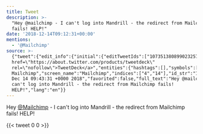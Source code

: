 ```yaml
---
title: Tweet
description: >-
  "Hey @mailchimp - I can't log into Mandrill - the redirect from Mailchimp
  fails! HELP!"
date: '2018-12-14T09:12:31+00:00'
mentions:
  - '@Mailchimp'
source: >-
  {"tweet":{"edit_info":{"initial":{"editTweetIds":["1073513808990232576"],"editableUntil":"2018-12-14T10:43:31.642Z","editsRemaining":"5","isEditEligible":true}},"retweeted":false,"source":"<a
  href=\"https://about.twitter.com/products/tweetdeck\"
  rel=\"nofollow\">TweetDeck</a>","entities":{"hashtags":[],"symbols":[],"user_mentions":[{"name":"Intuit
  Mailchimp","screen_name":"Mailchimp","indices":["4","14"],"id_str":"14377870","id":"14377870"}],"urls":[]},"display_text_range":["0","85"],"favorite_count":"0","id_str":"1073513808990232576","truncated":false,"retweet_count":"0","id":"1073513808990232576","created_at":"Fri
  Dec 14 09:43:31 +0000 2018","favorited":false,"full_text":"Hey @mailchimp - I
  can't log into Mandrill - the redirect from Mailchimp fails!
  HELP!","lang":"en"}}
---
```

Hey [@Mailchimp](https://twitter.com/@Mailchimp) - I can't log into Mandrill - the redirect from Mailchimp fails! HELP!
    
{{< tweet 0 0 >}}
    
